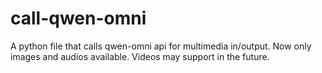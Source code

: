 # call-qwen-omni
A python file that calls qwen-omni api for multimedia in/output. Now only images and audios available. Videos may support in the future.
